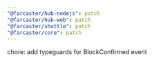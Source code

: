 ```yaml
---
"@farcaster/hub-nodejs": patch
"@farcaster/hub-web": patch
"@farcaster/shuttle": patch
"@farcaster/core": patch
---
```


chore: add typeguards for BlockConfirmed event

